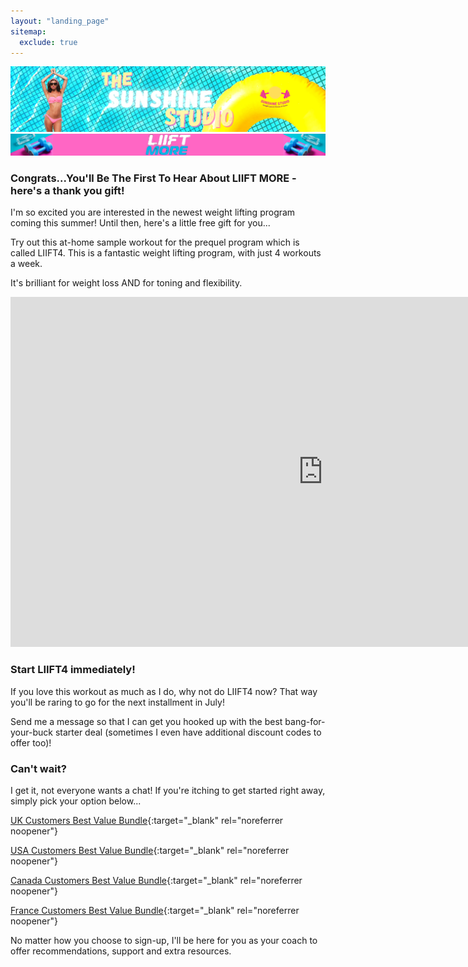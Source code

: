 ```yaml
---
layout: "landing_page"
sitemap:
  exclude: true  
---
```

![Sunshine Studio hero image](/i/sunshinestudio/landingpages/sunshinestudio.png)
![LIIFT More](/i/sunshinestudio/landingpages/liiftmore.png)
 
### Congrats...You'll Be The First To Hear About LIIFT MORE - here's a thank you gift!

I'm so excited you are interested in the newest weight lifting program coming this summer! Until then, here's a little free gift for you...

Try out this at-home sample workout for the prequel program which is called LIIFT4. This is a fantastic weight lifting program, with just 4 workouts a week.

It's brilliant for weight loss AND for toning and flexibility.

<iframe width="1000" height="560" src="https://player.vimeo.com/video/454130126?h=7305e3336f&byline=0&portrait=0" frameborder="0" allow="autoplay; fullscreen; picture-in-picture" allowfullscreen></iframe>

### Start LIIFT4 immediately!

If you love this workout as much as I do, why not do LIIFT4 now? That way you'll be raring to go for the next installment in July!

Send me a message so that I can get you hooked up with the best bang-for-your-buck starter deal (sometimes I even have additional discount codes to offer too)!

### Can't wait?

I get it, not everyone wants a chat! If you're itching to get started right away, simply pick your option below...

[UK Customers Best Value Bundle](https://www.teambeachbody.com/shop/gb/d/L4TSPBBPEssentials?referringRepID=2495505){:target="_blank" rel="noreferrer noopener"}

[USA Customers Best Value Bundle](https://www.teambeachbody.com/shop/us/d/L4TSPBBPEssentials?referringRepID=2495505){:target="_blank" rel="noreferrer noopener"}

[Canada Customers Best Value Bundle](https://www.teambeachbody.com/shop/ca/d/L4TSPBBPEssentials?referringRepID=2495505){:target="_blank" rel="noreferrer noopener"}

[France Customers Best Value Bundle](https://www.teambeachbody.com/shop/fr/d/BODTSPBBPEssentials?referringRepID=2495505){:target="_blank" rel="noreferrer noopener"}

No matter how you choose to sign-up, I'll be here for you as your coach to offer recommendations, support and extra resources.